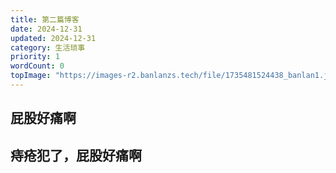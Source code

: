 ```yaml
---
title: 第二篇博客
date: 2024-12-31
updated: 2024-12-31
category: 生活琐事
priority: 1
wordCount: 0
topImage: "https://images-r2.banlanzs.tech/file/1735481524438_banlan1.jpg"  # 在这里填入顶部图片的URL
---
```


## 屁股好痛啊
## 痔疮犯了，屁股好痛啊